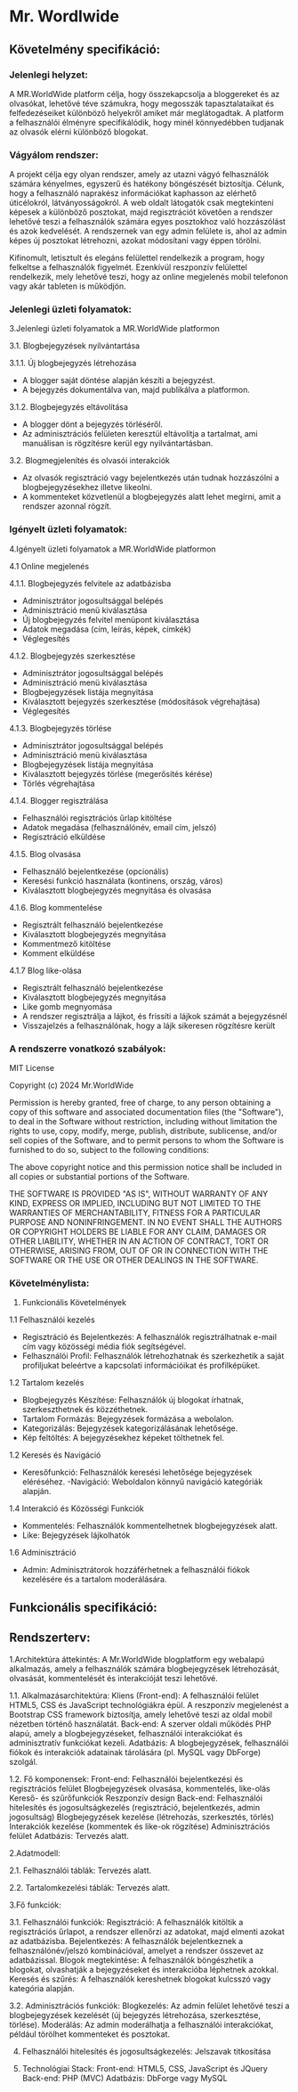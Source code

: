 # Mr. Wordlwide
## Követelmény specifikáció:
### Jelenlegi helyzet:
A MR.WorldWide platform célja, hogy összekapcsolja a bloggereket és az olvasókat, lehetővé téve számukra, hogy megosszák tapasztalataikat és felfedezéseiket különböző helyekről amiket már meglátogadtak.
A platform a felhasználói élményre specifikálódik, hogy minél könnyedébben tudjanak az olvasók elérni különböző blogokat.

### Vágyálom rendszer:
A projekt célja egy olyan rendszer, amely az utazni vágyó felhasználók számára kényelmes, egyszerű és hatékony böngészését biztosítja. Célunk, hogy a felhasználó naprakész információkat kaphasson az elérhető úticélokról, látványosságokról. A web oldalt látogatók csak megtekinteni képesek a különböző posztokat, majd regisztrációt követően a rendszer lehetővé teszi a felhasználók számára egyes posztokhoz való hozzászólást és azok kedvelését. A rendszernek van egy admin felülete is, ahol az admin képes új posztokat létrehozni, azokat módosítani vagy éppen törölni.

Kifinomult, letisztult és elegáns felülettel rendelkezik a program, hogy felkeltse a felhasználók figyelmét. Ezenkívül reszponzív felülettel rendelkezik, mely lehetővé teszi, hogy az online megjelenés mobil telefonon vagy akár tableten is működjön.

### Jelenlegi üzleti folyamatok:
3.Jelenlegi üzleti folyamatok a MR.WorldWide platformon

3.1. Blogbejegyzések nyilvántartása

3.1.1. Új blogbejegyzés létrehozása
- A blogger saját döntése alapján készíti a bejegyzést.
- A bejegyzés dokumentálva van, majd publikálva a platformon.

3.1.2. Blogbejegyzés eltávolítása
- A blogger dönt a bejegyzés törléséről.
- Az adminisztrációs felületen keresztül eltávolítja a tartalmat, ami manuálisan is rögzítésre kerül egy nyilvántartásban.

3.2. Blogmegjelenítés és olvasói interakciók
- Az olvasók regisztráció vagy bejelentkezés után tudnak hozzászólni a blogbejegyzésekhez illetve likeolni.
- A kommenteket közvetlenül a blogbejegyzés alatt lehet megírni, amit a rendszer azonnal rögzít.

### Igényelt üzleti folyamatok:
4.‎‎‎Igényelt üzleti folyamatok a MR.WorldWide platformon

4.1 Online megjelenés

4.1.1. Blogbejegyzés felvitele az adatbázisba
- Adminisztrátor jogosultsággal belépés
- Adminisztráció menü kiválasztása
- Új blogbejegyzés felvitel menüpont kiválasztása
- Adatok megadása (cím, leírás, képek, címkék)
- Véglegesítés

4.1.2. Blogbejegyzés szerkesztése
- Adminisztrátor jogosultsággal belépés
- Adminisztráció menü kiválasztása
- Blogbejegyzések listája megnyitása
- Kiválasztott bejegyzés szerkesztése (módosítások végrehajtása)
- Véglegesítés

4.1.3. Blogbejegyzés törlése
- Adminisztrátor jogosultsággal belépés
- Adminisztráció menü kiválasztása
- Blogbejegyzések listája megnyitása
- Kiválasztott bejegyzés törlése (megerősítés kérése)
- Törlés végrehajtása

4.1.4. Blogger regisztrálása
- Felhasználói regisztrációs űrlap kitöltése
- Adatok megadása (felhasználónév, email cím, jelszó)
- Regisztráció elküldése

4.1.5. Blog olvasása
- Felhasználó bejelentkezése (opcionális)
- Keresési funkció használata (kontinens, ország, város)
- Kiválasztott blogbejegyzés megnyitása és olvasása

4.1.6. Blog kommentelése
- Regisztrált felhasználó bejelentkezése
- Kiválasztott blogbejegyzés megnyitása
- Kommentmező kitöltése
- Komment elküldése

4.1.7 Blog like-olása
- Regisztrált felhasználó bejelentkezése
- Kiválasztott blogbejegyzés megnyitása
- Like gomb megnyomása
- A rendszer regisztrálja a lájkot, és frissíti a lájkok számát a bejegyzésnél
- Visszajelzés a felhasználónak, hogy a lájk sikeresen rögzítésre került

### A rendszerre vonatkozó szabályok:
MIT License

Copyright (c) 2024 Mr.WorldWide

Permission is hereby granted, free of charge, to any person obtaining a copy
of this software and associated documentation files (the "Software"), to deal
in the Software without restriction, including without limitation the rights
to use, copy, modify, merge, publish, distribute, sublicense, and/or sell
copies of the Software, and to permit persons to whom the Software is
furnished to do so, subject to the following conditions:

The above copyright notice and this permission notice shall be included in all
copies or substantial portions of the Software.

THE SOFTWARE IS PROVIDED "AS IS", WITHOUT WARRANTY OF ANY KIND, EXPRESS OR
IMPLIED, INCLUDING BUT NOT LIMITED TO THE WARRANTIES OF MERCHANTABILITY,
FITNESS FOR A PARTICULAR PURPOSE AND NONINFRINGEMENT. IN NO EVENT SHALL THE
AUTHORS OR COPYRIGHT HOLDERS BE LIABLE FOR ANY CLAIM, DAMAGES OR OTHER
LIABILITY, WHETHER IN AN ACTION OF CONTRACT, TORT OR OTHERWISE, ARISING FROM,
OUT OF OR IN CONNECTION WITH THE SOFTWARE OR THE USE OR OTHER DEALINGS IN THE
SOFTWARE.
### Követelménylista:
1. Funkcionális Követelmények

1.1 Felhasználói kezelés
- Regisztráció és Bejelentkezés: A felhasználók regisztrálhatnak e-mail cím vagy közösségi média fiók segítségével.
- Felhasználói Profil: Felhasználók létrehozhatnak és szerkezhetik a saját profiljukat beleértve a kapcsolati információikat és profilképüket.

1.2 Tartalom kezelés
- Blogbejegyzés Készítése: Felhasználók új blogokat írhatnak, szerkeszthetnek és közzéthetnek.
- Tartalom Formázás: Bejegyzések formázása a webolalon.
- Kategorizálás: Bejegyzések kategorizálásának lehetősége.
- Kép feltöltés: A bejegyzésekhez képeket tölthetnek fel.

1.2 Keresés és Navigáció
- Keresőfunkció: Felhasználók keresési lehetősége bejegyzések eléréséhez.
-Navigáció: Weboldalon könnyű navigáció kategóriák alapján.

1.4 Interakció és Közösségi Funkciók
- Kommentelés: Felhasználók kommentelhetnek blogbejegyzések alatt.
- Like: Bejegyzések lájkolhatók

1.6 Adminisztráció
- Admin: Adminisztrátorok hozzáférhetnek a felhasználói fiókok kezelésére és a tartalom moderálására.

## Funkcionális specifikáció:

## Rendszerterv:

1.Architektúra áttekintés:
A Mr.WorldWide blogplatform egy webalapú alkalmazás, amely a felhasználók számára blogbejegyzések létrehozását, olvasását, kommentelését és interakcióját teszi lehetővé.

1.1. Alkalmazásarchitektúra:
Kliens (Front-end): A felhasználói felület HTML5, CSS és JavaScript technológiákra épül. A reszponzív megjelenést a Bootstrap CSS framework biztosítja, amely lehetővé teszi az oldal mobil nézetben történő használatát.
Back-end: A szerver oldali működés PHP alapú, amely a blogbejegyzéseket, felhasználói interakciókat és adminisztratív funkciókat kezeli. 
Adatbázis: A blogbejegyzések, felhasználói fiókok és interakciók adatainak tárolására (pl. MySQL vagy DbForge) szolgál.

1.2. Fő komponensek:
Front-end:
Felhasználói bejelentkezési és regisztrációs felület
Blogbejegyzések olvasása, kommentelés, like-olás
Kereső- és szűrőfunkciók
Reszponzív design
Back-end:
Felhasználói hitelesítés és jogosultságkezelés (regisztráció, bejelentkezés, admin jogosultság)
Blogbejegyzések kezelése (létrehozás, szerkesztés, törlés)
Interakciók kezelése (kommentek és like-ok rögzítése)
Adminisztrációs felület
Adatbázis:
Tervezés alatt.

2.Adatmodell:

2.1. Felhasználói táblák:
Tervezés alatt.

2.2. Tartalomkezelési táblák:
Tervezés alatt.

3.Fő funkciók:

3.1. Felhasználói funkciók:
Regisztráció: A felhasználók kitöltik a regisztrációs űrlapot, a rendszer ellenőrzi az adatokat, majd elmenti azokat az adatbázisba. 
Bejelentkezés: A felhasználók bejelentkeznek a felhasználónév/jelszó kombinációval, amelyet a rendszer összevet az adatbázissal.
Blogok megtekintése: A felhasználók böngészhetik a blogokat, olvashatják a bejegyzéseket és interakcióba léphetnek azokkal.
Keresés és szűrés: A felhasználók kereshetnek blogokat kulcsszó vagy kategória alapján.

3.2. Adminisztrációs funkciók:
Blogkezelés: Az admin felület lehetővé teszi a blogbejegyzések kezelését (új bejegyzés létrehozása, szerkesztése, törlése).
Moderálás: Az admin moderálhatja a felhasználói interakciókat, például törölhet kommenteket és posztokat.

4. Felhasználói hitelesítés és jogosultságkezelés:
Jelszavak titkosítása 


5. Technológiai Stack:
Front-end: HTML5, CSS, JavaScript és JQuery
Back-end: PHP (MVC)
Adatbázis: DbForge vagy MySQL

